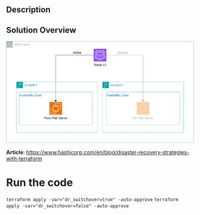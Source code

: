 ## Description

## Solution Overview

![Solution Overview](./solution_overview.png)

**Article**: https://www.hashicorp.com/en/blog/disaster-recovery-strategies-with-terraform

# Run the code

`terraform apply -var="dr_switchover=true" -auto-approve`
`terraform apply -var="dr_switchover=false" -auto-approve`
